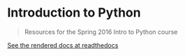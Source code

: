 # Introduction to Python
> Resources for the Spring 2016 Intro to Python course

[See the rendered docs at readthedocs](http://intro-python-spring-2016.readthedocs.org/en/latest/)
